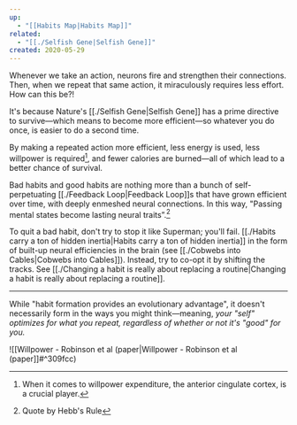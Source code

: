 ```yaml
---
up:
  - "[[Habits Map|Habits Map]]"
related:
  - "[[./Selfish Gene|Selfish Gene]]"
created: 2020-05-29
---
```

Whenever we take an action, neurons fire and strengthen their connections. Then, when we repeat that same action, it  miraculously requires less effort. How can this be?!

It's because Nature's [[./Selfish Gene|Selfish Gene]] has a prime directive to survive—which means to become more efficient—so whatever you do once, is easier to do a second time.

By making a repeated action more efficient, less energy is used, less willpower is required[^1], and fewer calories are burned—all of which lead to a better chance of survival. 

Bad habits and good habits are nothing more than a bunch of self-perpetuating [[./Feedback Loop|Feedback Loop]]s that have grown efficient over time, with deeply enmeshed neural connections. In this way, "Passing mental states become lasting neural traits”.[^2]

To quit a bad habit, don't try to stop it like Superman; you'll fail. [[./Habits carry a ton of hidden inertia|Habits carry a ton of hidden inertia]] in the form of built-up neural efficiencies in the brain (see [[./Cobwebs into Cables|Cobwebs into Cables]]). Instead, try to co-opt it by shifting the tracks. See [[./Changing a habit is really about replacing a routine|Changing a habit is really about replacing a routine]].

---
While "habit formation provides an evolutionary advantage", it doesn't necessarily form in the ways you might think—meaning, *your "self" optimizes for what you repeat, regardless of whether or not it's "good" for you.*

![[Willpower - Robinson et al (paper|Willpower - Robinson et al (paper]]#^309fcc)

[^1]: When it comes to willpower expenditure, the anterior cingulate cortex, is a crucial player.
[^2]: Quote by Hebb's Rule

